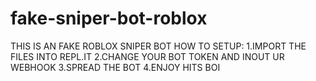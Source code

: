 # fake-sniper-bot-roblox
THIS IS AN FAKE ROBLOX SNIPER BOT  HOW TO SETUP: 1.IMPORT THE FILES INTO REPL.IT 2.CHANGE YOUR BOT TOKEN AND INOUT UR WEBHOOK 3.SPREAD THE BOT 4.ENJOY HITS BOI
